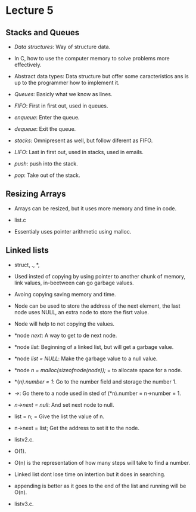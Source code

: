 # Lecture 5

## Stacks and Queues

- *Data structures*: Way of structure data.

- In C, how to use the computer memory to solve problems more effectively.

- Abstract data types: Data structure but offer some caracteristics ans is up to
  the programmer how to implement it.

- *Queues*: Basicly what we know as lines.

- *FIFO*: First in first out, used in queues.

- *enqueue*: Enter the queue.

- *dequeue*: Exit the queue.

- *stacks*: Omnipresent as well, but follow diferent as FIFO.

- *LIFO*: Last in first out, used in stacks, used in emails.

- *push*: push into the stack.

- *pop*: Take out of the stack.

## Resizing Arrays

- Arrays can be resized, but it uses more memory and time in code.

- list.c

- Essentialy uses pointer arithmetic using malloc.

## Linked lists

- struct, ., *, 

- Used insted of copying by using pointer to another chunk of memory, link values,
  in-beetween can go garbage values.

- Avoing copying saving memory and time.

- Node can be used to store the address of the next element, the last
  node uses NULL, an extra node to store the fisrt value.

- Node will help to not copying the values.

- *node *next*: A way to get to de next node.

- *node *list*: Beginning of a linked list, but will get a garbage value.

- *node *list = NULL*: Make the garbage value to a null value.

- *node *n = malloc(sizeofnode(node));* = to allocate space for a node.

- *(*n).number = 1*: Go to the number field and storage the number 1.

- *->*: Go there to a node used in sted of (*n).number = n->number = 1.

- *n->next = null*: And set next node to null.

- list = n; = Give the list the value of n.

- n->next = list; Get the address to set it to the node.

- listv2.c.

- O(1).

- O(n) is the representation of how many steps will take to find a number.

- Linked list dont lose time on intertion but it does in searching.

- appending is better as it goes to the end of the list and running will be
  O(n).

- listv3.c.

